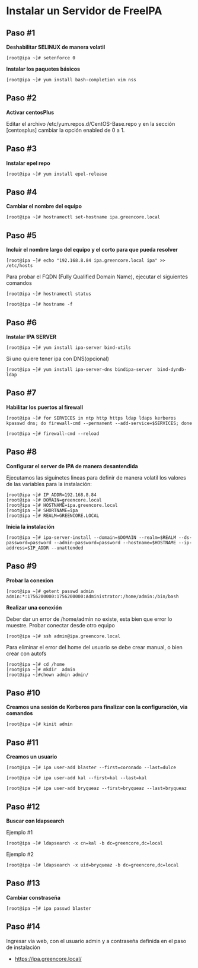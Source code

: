 # Instalar un Servidor de FreeIPA

## Paso #1

**Deshabilitar SELINUX  de manera volatil**

```
[root@ipa ~]# setenforce 0 
```
**Instalar los paquetes básicos**
```
[root@ipa ~]# yum install bash-completion vim nss
```

## Paso #2

**Activar centosPlus**

Editar el archivo /etc/yum.repos.d/CentOS-Base.repo y en la sección [centosplus]  cambiar la opción enabled de 0 a 1.

## Paso #3

**Instalar epel repo**
```
[root@ipa ~]# yum install epel-release
```

## Paso #4

**Cambiar el nombre del equipo**
```
[root@ipa ~]# hostnamectl set-hostname ipa.greencore.local
```

## Paso #5

**Incluir el nombre largo del equipo y el corto para que pueda resolver**
```
[root@ipa ~]# echo "192.168.8.84 ipa.greencore.local ipa" >> /etc/hosts
```
Para probar  el FQDN  (Fully Qualified Domain Name), ejecutar el siguientes comandos

```
[root@ipa ~]# hostnamectl status
```
```
[root@ipa ~]# hostname -f
```

## Paso #6

**Instalar IPA SERVER**

```
[root@ipa ~]# yum install ipa-server bind-utils
```
Si uno quiere tener ipa con DNS(opcional)
```
[root@ipa ~]# yum install ipa-server-dns bindipa-server  bind-dyndb-ldap
```

## Paso #7

**Habilitar los puertos al firewall**
```
[root@ipa ~]# for SERVICES in ntp http https ldap ldaps kerberos kpasswd dns; do firewall-cmd --permanent --add-service=$SERVICES; done

[root@ipa ~]# firewall-cmd --reload
```

## Paso #8 

**Configurar el server de IPA de manera desantendida**

Ejecutamos las siguinetes lineas para definir de manera volatil los valores de las variables para la instalación:

```
[root@ipa ~]# IP_ADDR=192.168.8.84
[root@ipa ~]# DOMAIN=greencore.local
[root@ipa ~]# HOSTNAME=ipa.greencore.local
[root@ipa ~]# SHORTNAME=ipa
[root@ipa ~]# REALM=GREENCORE.LOCAL
```
**Inicia la instalación**
```
[root@ipa ~]# ipa-server-install --domain=$DOMAIN --realm=$REALM --ds-password=password --admin-password=password --hostname=$HOSTNAME --ip-address=$IP_ADDR --unattended
```

## Paso #9

**Probar la conexion**
```
[root@ipa ~]# getent passwd admin
admin:*:1756200000:1756200000:Administrator:/home/admin:/bin/bash
```
**Realizar una conexión**

 Deber dar un error de /home/admin no existe, esta bien que error lo muestre.
 Probar conectar desde otro equipo

```
[root@ipa ~]# ssh admin@ipa.greencore.local 
```
Para eliminar el error del home del usuario se debe crear manual, o bien crear con autofs
```
[root@ipa ~]# cd /home
[root@ipa ~]# mkdir  admin
[root@ipa ~]#chown admin admin/
```
## Paso #10

**Creamos una sesión de Kerberos para finalizar con la configuración, via comandos**
```
[root@ipa ~]# kinit admin
```

## Paso #11

**Creamos un usuario**

```
[root@ipa ~]# ipa user-add blaster --first=coronado --last=dulce
```

```
[root@ipa ~]# ipa user-add kal --first=kal --last=kal
```

```
[root@ipa ~]# ipa user-add bryqueaz --first=bryqueaz --last=bryqueaz
```

## Paso #12

**Buscar con ldapsearch**

Ejemplo #1
```
[root@ipa ~]# ldapsearch -x cn=kal -b dc=greencore,dc=local
```
Ejemplo #2
```
[root@ipa ~]# ldapsearch -x uid=bryqueaz -b dc=greencore,dc=local
```

## Paso #13

**Cambiar constraseña**
```
[root@ipa ~]# ipa passwd blaster
```
## Paso #14

Ingresar via web, con el usuario admin y a contraseña definida en el paso de instalación
* []() https://ipa.greencore.local/
